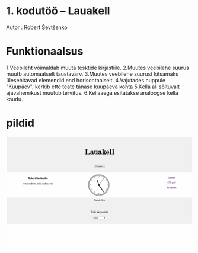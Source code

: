 # 1. kodutöö – Lauakell
Autor : Robert Ševtšenko

# Funktionaalsus

1.Veebileht võimaldab muuta tesktide kirjastiile.
2.Muutes veebilehe suurus muutb automaatselt taustavärv.
3.Muutes veebilehe suurust kitsamaks ülesehitavad elemendid end horisontaalselt.
4.Vajutades nuppule "Kuupäev", kerkib ette teate tänase kuupäeva kohta
5.Kella all sõltuvalt ajavahemikust muutub tervitus.
6.Kellaaega esitatakse analoogse kella kaudu.

# pildid

![](screenshots/git1.PNG)
